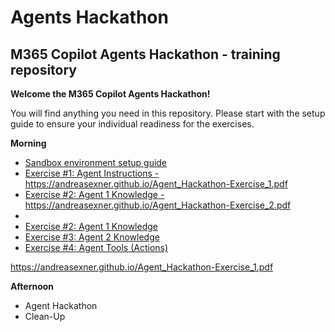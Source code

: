 # Agents Hackathon

## M365 Copilot Agents Hackathon - training repository

**Welcome the M365 Copilot Agents Hackathon!**

You will find anything you need in this repository. Please start with the setup guide to ensure your individual readiness for the exercises. 

**Morning**

+ [Sandbox environment setup guide](<Setup/Sandbox environment setup guide.md>)
+ <a href="https://andreasexner.github.io/Agent_Hackathon-Exercise_1.pdf" target="_blank" rel="noopener noreferrer">Exercise #1: Agent Instructions - https://andreasexner.github.io/Agent_Hackathon-Exercise_1.pdf</a>
+ <a href="https://andreasexner.github.io/Agent_Hackathon-Exercise_2.pdf" target="_blank" rel="noopener noreferrer">Exercise #2: Agent 1 Knowledge - https://andreasexner.github.io/Agent_Hackathon-Exercise_2.pdf</a>
+ 
+ [Exercise #2: Agent 1 Knowledge](UseCaseLibrary/Umsatzsteuer-Assistent-Web/README.md)
+ [Exercise #3: Agent 2 Knowledge](UseCaseLibrary/Mitarbeiter-Handbuch/README.md)
+ [Exercise #4: Agent Tools (Actions)](UseCaseLibrary/Urlaubsassistent/README.md)


https://andreasexner.github.io/Agent_Hackathon-Exercise_1.pdf

**Afternoon**

+ Agent Hackathon
+ Clean-Up